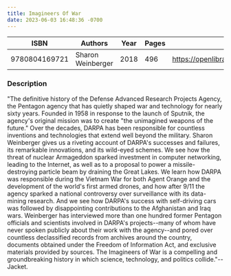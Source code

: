 ```yaml
---
title: Imagineers Of War
date: 2023-06-03 16:48:36 -0700
---
```


| ISBN        | Authors      | Year    | Pages    | URL   |
| ----------- | ------------ | ------- | -------- | ----- |
| 9780804169721  | Sharon Weinberger| 2018| 496|https://openlibrary.org/books/OL30589071M/Imagineers_of_War|    

### Description
"The definitive history of the Defense Advanced Research Projects Agency, the Pentagon agency that has quietly shaped war and technology for nearly sixty years. Founded in 1958 in response to the launch of Sputnik, the agency's original mission was to create "the unimagined weapons of the future." Over the decades, DARPA has been responsible for countless inventions and technologies that extend well beyond the military. Sharon Weinberger gives us a riveting account of DARPA's successes and failures, its remarkable innovations, and its wild-eyed schemes. We see how the threat of nuclear Armageddon sparked investment in computer networking, leading to the Internet, as well as to a proposal to power a missile-destroying particle beam by draining the Great Lakes. We learn how DARPA was responsible during the Vietnam War for both Agent Orange and the development of the world's first armed drones, and how after 9/11 the agency sparked a national controversy over surveillance with its data-mining research. And we see how DARPA's success with self-driving cars was followed by disappointing contributions to the Afghanistan and Iraq wars. Weinberger has interviewed more than one hundred former Pentagon officials and scientists involved in DARPA's projects--many of whom have never spoken publicly about their work with the agency--and pored over countless declassified records from archives around the country, documents obtained under the Freedom of Information Act, and exclusive materials provided by sources. The Imagineers of War is a compelling and groundbreaking history in which science, technology, and politics collide."--Jacket.